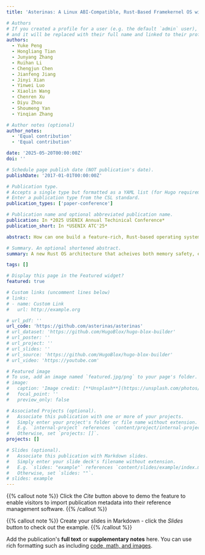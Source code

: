 ```yaml
---
title: 'Asterinas: A Linux ABI-Compatible, Rust-Based Framekernel OS with a Small and Sound TCB'

# Authors
# If you created a profile for a user (e.g. the default `admin` user), write the username (folder name) here
# and it will be replaced with their full name and linked to their profile.
authors:
  - Yuke Peng
  - Hongliang Tian
  - Junyang Zhang
  - Ruihan Li
  - Chengjun Chen
  - Jianfeng Jiang
  - Jinyi Xian
  - Yinwei Luo
  - Xiaolin Wang
  - Chenren Xu
  - Diyu Zhou
  - Shoumeng Yan
  - Yinqian Zhang

# Author notes (optional)
author_notes:
  - 'Equal contribution'
  - 'Equal contribution'

date: '2025-05-20T00:00:00Z'
doi: ''

# Schedule page publish date (NOT publication's date).
publishDate: '2017-01-01T00:00:00Z'

# Publication type.
# Accepts a single type but formatted as a YAML list (for Hugo requirements).
# Enter a publication type from the CSL standard.
publication_types: ['paper-conference']

# Publication name and optional abbreviated publication name.
publication: In *2025 USENIX Annual Techinical Conference*
publication_short: In *USENIX ATC'25*

abstract: How can one build a feature-rich, Rust-based operating system (OS) with a minimal and sound Trusted Computing Base (TCB) for memory safety? Existing Rust-based OSes fall short due to their improper usage of unsafe Rust in kernel development. To address these challenges, we propose a novel framekernel architecture that leverages Rust’s memory safety features to enable intra-kernel privilege separation, ensuring TCB minimality and soundness. We present OSTD, a streamlined framework for safe Rust OS development, and Asterinas, a Linux ABI-compatible framekernel OS implemented entirely in safe Rust using OSTD. Supporting over 180 Linux system calls, Asterinas delivers performance on par with Linux, while maintaining a memory safe TCB of just 10K lines of code—about 17% of its total codebase. These results underscore the practicality and benefits of the framekernel architecture in building safe and efficient OSes

# Summary. An optional shortened abstract.
summary: A new Rust OS architecture that acheives both memory safety, efficiency and Linux compatibility.

tags: []

# Display this page in the Featured widget?
featured: true

# Custom links (uncomment lines below)
# links:
# - name: Custom Link
#   url: http://example.org

# url_pdf: ''
url_code: 'https://github.com/asterinas/asterinas'
# url_dataset: 'https://github.com/HugoBlox/hugo-blox-builder'
# url_poster: ''
# url_project: ''
# url_slides: ''
# url_source: 'https://github.com/HugoBlox/hugo-blox-builder'
# url_video: 'https://youtube.com'

# Featured image
# To use, add an image named `featured.jpg/png` to your page's folder.
# image:
#   caption: 'Image credit: [**Unsplash**](https://unsplash.com/photos/pLCdAaMFLTE)'
#   focal_point: ''
#   preview_only: false

# Associated Projects (optional).
#   Associate this publication with one or more of your projects.
#   Simply enter your project's folder or file name without extension.
#   E.g. `internal-project` references `content/project/internal-project/index.md`.
#   Otherwise, set `projects: []`.
projects: []

# Slides (optional).
#   Associate this publication with Markdown slides.
#   Simply enter your slide deck's filename without extension.
#   E.g. `slides: "example"` references `content/slides/example/index.md`.
#   Otherwise, set `slides: ""`.
# slides: example
---
```


{{% callout note %}}
Click the _Cite_ button above to demo the feature to enable visitors to import publication metadata into their reference management software.
{{% /callout %}}

{{% callout note %}}
Create your slides in Markdown - click the _Slides_ button to check out the example.
{{% /callout %}}

Add the publication's **full text** or **supplementary notes** here. You can use rich formatting such as including [code, math, and images](https://docs.hugoblox.com/content/writing-markdown-latex/).
